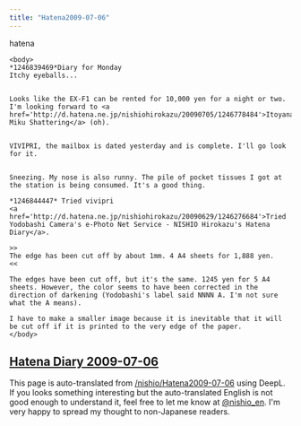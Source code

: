 ```yaml
---
title: "Hatena2009-07-06"
---
```


hatena

```
<body>
*1246839469*Diary for Monday
Itchy eyeballs...


Looks like the EX-F1 can be rented for 10,000 yen for a night or two. I'm looking forward to <a href='http://d.hatena.ne.jp/nishiohirokazu/20090705/1246778484'>Itoyanagi Miku Shattering</a> (oh).


VIVIPRI, the mailbox is dated yesterday and is complete. I'll go look for it.


Sneezing. My nose is also runny. The pile of pocket tissues I got at the station is being consumed. It's a good thing.

*1246844447* Tried vivipri
<a href='http://d.hatena.ne.jp/nishiohirokazu/20090629/1246276684'>Tried Yodobashi Camera's e-Photo Net Service - NISHIO Hirokazu's Hatena Diary</a>.

>>
The edge has been cut off by about 1mm. 4 A4 sheets for 1,888 yen.
<<

The edges have been cut off, but it's the same. 1245 yen for 5 A4 sheets. However, the color seems to have been corrected in the direction of darkening (Yodobashi's label said NNNN A. I'm not sure what the A means).

I have to make a smaller image because it is inevitable that it will be cut off if it is printed to the very edge of the paper.
</body>
```


[Hatena Diary 2009-07-06](https://nishiohirokazu.hatenadiary.org/archive/2009/07/06)
---
This page is auto-translated from [/nishio/Hatena2009-07-06](https://scrapbox.io/nishio/Hatena2009-07-06) using DeepL. If you looks something interesting but the auto-translated English is not good enough to understand it, feel free to let me know at [@nishio_en](https://twitter.com/nishio_en). I'm very happy to spread my thought to non-Japanese readers.